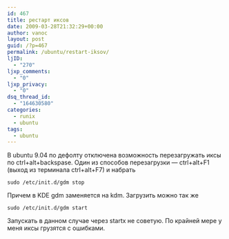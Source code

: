 ```yaml
---
id: 467
title: рестарт иксов
date: 2009-03-28T21:32:29+00:00
author: vanoc
layout: post
guid: /?p=467
permalink: /ubuntu/restart-iksov/
ljID:
  - "270"
ljxp_comments:
  - "0"
ljxp_privacy:
  - "0"
dsq_thread_id:
  - "164630580"
categories:
  - runix
  - ubuntu
tags:
  - ubuntu
---
```

В ubuntu 9.04 по дефолту отключена возможность перезагружать иксы по ctrl+alt+backspase. Один из способов перезагрузки &#8212; ctrl+alt+F1 (выход из терминала ctrl+alt+F7) и набрать
  
`sudo /etc/init.d/gdm stop`
  
Причем в KDE gdm заменяется на kdm. Загрузить можно так же
  
`sudo /etc/init.d/gdm start`
  
Запускать в данном случае через startx не советую. По крайней мере у меня иксы грузятся с ошибками.